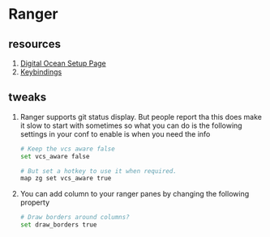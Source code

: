 # Ranger

## resources

1. [Digital Ocean Setup Page](https://www.digitalocean.com/community/tutorials/installing-and-using-ranger-a-terminal-file-manager-on-a-ubuntu-vps)
2. [Keybindings](http://dquinton.github.io/debian-install/files/ranger-keybinds_quinton.pdf)

## tweaks

1. Ranger supports git status display. But people report tha this does make it slow to start with sometimes so what you can do is the following settings in your conf to enable is when you need the info

   ```bash
   # Keep the vcs aware false
   set vcs_aware false
   
   # But set a hotkey to use it when required.
   map zg set vcs_aware true
   ```

2. You can add column to your ranger panes by changing the following property

    ```bash
    # Draw borders around columns?
    set draw_borders true
    ```


